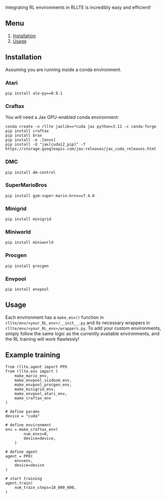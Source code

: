 Integrating RL environments in RLLTE is incredibly easy and efficient!

## Menu
1. [Installation](#installation)
2. [Usage](#usage)

## Installation

Assuming you are running inside a conda environment.

### Atari
```
pip install ale-py==0.8.1
```

### Craftax

You will need a Jax GPU-enabled conda environment:

```
conda create -n rllte jaxlib==*cuda jax python=3.11 -c conda-forge
pip install craftax
pip install brax
pip install -e .[envs]
pip install -U "jax[cuda12_pip]" -f https://storage.googleapis.com/jax-releases/jax_cuda_releases.html 
```

### DMC
```
pip install dm-control
```

### SuperMarioBros
```
pip install gym-super-mario-bros==7.4.0
```

### Minigrid
```
pip install minigrid
```

### Miniworld
```
pip install miniworld
```

### Procgen
```
pip install procgen
```

### Envpool
```
pip install envpool
```

## Usage

Each environment has a `make_env()` function in `rllte/env/<your_RL_env>/__init__.py` and its necessary wrappers in `rllte/env/<your_RL_env>/wrappers.py`. To add your custom environments, simply follow the same logic as the currently available environments, and the RL training will work flawlessly!

## Example training

```
from rllte.agent import PPO
from rllte.env import (
    make_mario_env,
    make_envpool_vizdoom_env,
    make_envpool_procgen_env,
    make_minigrid_env,
    make_envpool_atari_env,
    make_craftax_env
)

# define params
device = "cuda"

# define environment
env = make_craftax_env(
        num_envs=8,
        device=device,
    )

# define agent
agent = PPO(
    env=env,
    device=device
)
        
# start training
agent.train(
    num_train_steps=10_000_000,
)
```